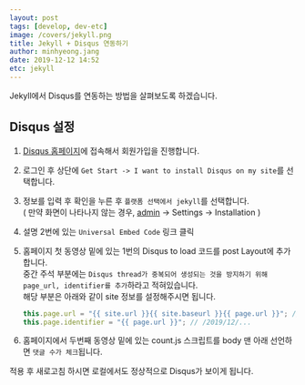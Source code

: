 ```yaml
---
layout: post
tags: [develop, dev-etc]
image: /covers/jekyll.png
title: Jekyll + Disqus 연동하기
author: minhyeong.jang
date: 2019-12-12 14:52
etc: jekyll
---
```


Jekyll에서 Disqus를 연동하는 방법을 살펴보도록 하겠습니다.

## Disqus 설정

1. [Disqus 홈페이지](https://disqus.com/)에 접속해서 회원가입을 진행합니다.

2. 로그인 후 상단에 `Get Start -> I want to install Disqus on my site`를 선택합니다.

3. 정보를 입력 후 확인을 누른 후 `플랫폼 선택에서 jekyll`를 선택합니다.  
   ( 만약 화면이 나타나지 않는 경우, [admin](https://disqus.com/admin/) -> Settings -> Installation )

4. 설명 2번에 있는 `Universal Embed Code` 링크 클릭

5. 홈페이지 첫 동영상 밑에 있는 1번의 Disqus to load 코드를 post Layout에 추가합니다.  
   중간 주석 부분에는 `Disqus thread가 중복되어 생성되는 것을 방지하기 위해 page_url, identifier를 추가`하라고 적혀있습니다.  
   해당 부분은 아래와 같이 site 정보를 설정해주시면 됩니다.

   ```js
   this.page.url = "{{ site.url }}{{ site.baseurl }}{{ page.url }}"; // minhyeong-jang.github.com/2019/12/...
   this.page.identifier = "{{ page.url }}"; // /2019/12/...
   ```

6. 홈페이지에서 두번째 동영상 밑에 있는 count.js 스크립트를 body 맨 아래 선언하면 `댓글 수가 체크`됩니다.

적용 후 새로고침 하시면 로컬에서도 정상적으로 Disqus가 보이게 됩니다.
